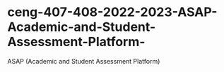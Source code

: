 # ceng-407-408-2022-2023-ASAP-Academic-and-Student-Assessment-Platform-
ASAP (Academic and Student Assessment Platform)
